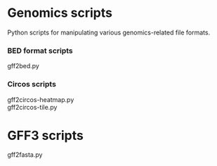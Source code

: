 # Genomics scripts
Python scripts for manipulating various genomics-related file formats.

### BED format scripts
gff2bed.py

### Circos scripts
gff2circos-heatmap.py \
gff2circos-tile.py

# GFF3 scripts
gff2fasta.py

